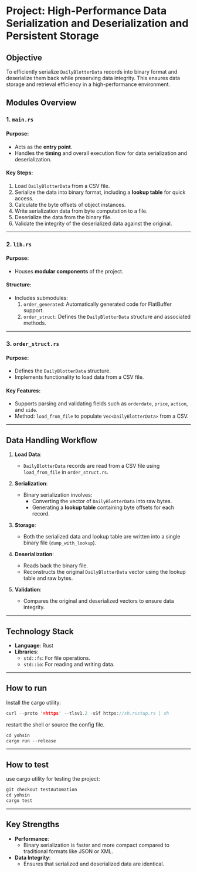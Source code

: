 # Project: High-Performance Data Serialization and Deserialization and Persistent Storage

## Objective

To efficiently serialize `DailyBlotterData` records into binary format and deserialize them back while preserving data integrity. This ensures data storage and retrieval efficiency in a high-performance environment.

## Modules Overview

### 1. `main.rs`

#### Purpose:
- Acts as the **entry point**.
- Handles the **timing** and overall execution flow for data serialization and deserialization.

#### Key Steps:
1. Load `DailyBlotterData` from a CSV file.
2. Serialize the data into binary format, including a **lookup table** for quick access.
3. Calculate the byte offsets of object instances.
4. Write serialization data from byte computation to a file.
5. Deserialize the data from the binary file.
6. Validate the integrity of the deserialized data against the original.

---

### 2. `lib.rs`

#### Purpose:
- Houses **modular components** of the project.

#### Structure:
- Includes submodules:
  1. `order_generated`: Automatically generated code for FlatBuffer support.
  2. `order_struct`: Defines the `DailyBlotterData` structure and associated methods.

---

### 3. `order_struct.rs`

#### Purpose:
- Defines the `DailyBlotterData` structure.
- Implements functionality to load data from a CSV file.

#### Key Features:
- Supports parsing and validating fields such as `orderdate`, `price`, `action`, and `side`.
- Method: `load_from_file` to populate `Vec<DailyBlotterData>` from a CSV.

---

## Data Handling Workflow

1. **Load Data**:
   - `DailyBlotterData` records are read from a CSV file using `load_from_file` in `order_struct.rs`.

2. **Serialization**:
   - Binary serialization involves:
     - Converting the vector of `DailyBlotterData` into raw bytes.
     - Generating a **lookup table** containing byte offsets for each record.

3. **Storage**:
   - Both the serialized data and lookup table are written into a single binary file (`dump_with_lookup`).

4. **Deserialization**:
   - Reads back the binary file.
   - Reconstructs the original `DailyBlotterData` vector using the lookup table and raw bytes.

5. **Validation**:
   - Compares the original and deserialized vectors to ensure data integrity.

---

## Technology Stack

- **Language**: Rust
- **Libraries**:
  - `std::fs`: For file operations.
  - `std::io`: For reading and writing data.

---

## How to run
Install the cargo utility:
```rs
curl --proto '=https' --tlsv1.2 -sSf https://sh.rustup.rs | sh
```
restart the shell or source the config file.
```rs
cd yohsin
cargo run --release
```

---

## How to test
use cargo utility for testing the project:
```rs
git checkout testAutomation
cd yohsin
cargo test
```

---

## Key Strengths

- **Performance**:
  - Binary serialization is faster and more compact compared to traditional formats like JSON or XML.
- **Data Integrity**:
  - Ensures that serialized and deserialized data are identical.
